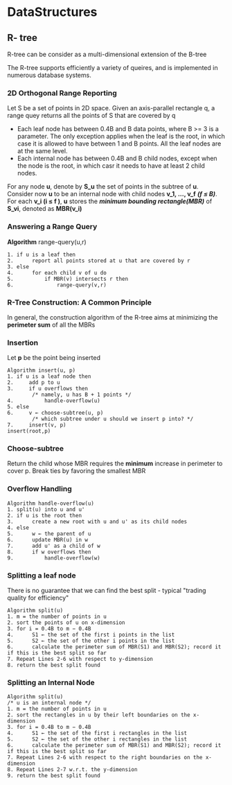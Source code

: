 # DataStructures
## R- tree
R-tree can be consider as a multi-dimensional extension of the B-tree

The R-tree supports efficiently a variety of queires, and is implemented in numerous database systems.

### 2D Orthogonal Range Reporting

Let S be a set of points in 2D space. Given an axis-parallel rectangle q, a range quey returns all the points of S that are covered by q

- Each leaf node has between 0.4B and B data points, where B >= 3 is a parameter. The only exception applies when the leaf is the root, in which case it is allowed to have between 1 and B points. All the leaf nodes are at the same level.
- Each internal node has between 0.4B and B child nodes, except when the node is the root, in which casr it needs to have at least 2 child nodes.

For any node **u**, denote by **S_u** the set of points in the subtree of **u**.
Consider now **u** to be an internal node with child nodes **v_1, ..., v_f** ***(f ≤ B)***.
For each **v_i (i ≤ f )**, **u** stores the ***minimum bounding rectangle(MBR)*** of **S_vi**, denoted as **MBR(v_i)**

### Answering a Range Query
**Algorithm** range-query(u,r)
```
1. if u is a leaf then
2.      report all points stored at u that are covered by r
3. else
4.      for each child v of u do
5.          if MBR(v) intersects r then
6.              range-query(v,r)
```
### R-Tree Construction: A Common Principle
In general, the construction algorithm of the R-tree aims at minimizing the **perimeter sum** of all the MBRs
### Insertion
Let **p** be the point being inserted
```
Algorithm insert(u, p)
1. if u is a leaf node then
2.     add p to u
3.     if u overflows then
        /* namely, u has B + 1 points */
4.          handle-overflow(u)
5. else
6.     v ← choose-subtree(u, p)
        /* which subtree under u should we insert p into? */
7.     insert(v, p)
insert(root,p)
```
### Choose-subtree
Return the child whose MBR requires the **minimum** increase in perimeter to cover p.
Break ties by favoring the smallest MBR
### Overflow Handling
```
Algorithm handle-overflow(u)
1. split(u) into u and u'
2. if u is the root then
3.      create a new root with u and u' as its child nodes
4. else
5.      w ← the parent of u
6.      update MBR(u) in w
7.      add u' as a child of w
8.      if w overflows then
9.          handle-overflow(w)

```
### Splitting a leaf node
There is no guarantee that we can find the best split - typical "trading quality for efficiency"
```
Algorithm split(u)
1. m = the number of points in u
2. sort the points of u on x-dimension
3. for i = 0.4B to m − 0.4B
4.      S1 ← the set of the first i points in the list
5.      S2 ← the set of the other i points in the list
6.      calculate the perimeter sum of MBR(S1) and MBR(S2); record it if this is the best split so far
7. Repeat Lines 2-6 with respect to y-dimension
8. return the best split found

```
### Splitting an Internal Node
```
Algorithm split(u)
/* u is an internal node */
1. m = the number of points in u
2. sort the rectangles in u by their left boundaries on the x-dimension
3. for i = 0.4B to m − 0.4B
4.      S1 ← the set of the first i rectangles in the list
5.      S2 ← the set of the other i rectangles in the list
6.      calculate the perimeter sum of MBR(S1) and MBR(S2); record it if this is the best split so far
7. Repeat Lines 2-6 with respect to the right boundaries on the x-dimension
8. Repeat Lines 2-7 w.r.t. the y-dimension
9. return the best split found
```
